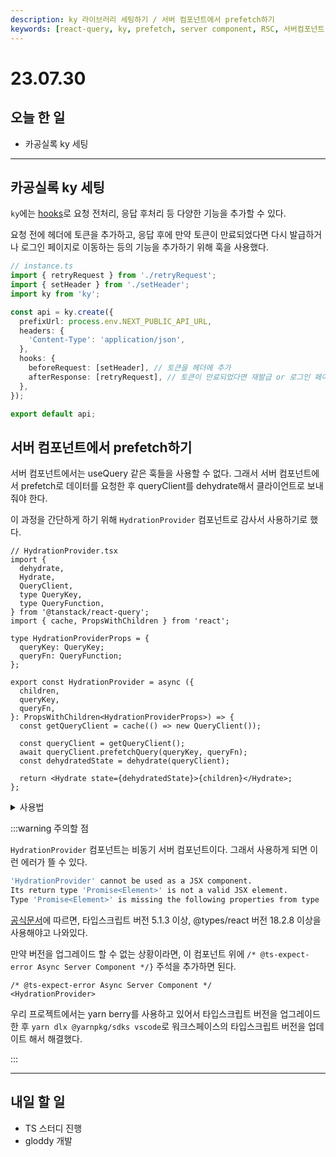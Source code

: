 ```yaml
---
description: ky 라이브러리 세팅하기 / 서버 컴포넌트에서 prefetch하기
keywords: [react-query, ky, prefetch, server component, RSC, 서버컴포넌트, ky hook]
---
```


# 23.07.30

## 오늘 한 일

- 카공실록 ky 세팅

---

## 카공실록 ky 세팅

`ky`에는 [hooks](https://github.com/sindresorhus/ky#hooks)로 요청 전처리, 응답 후처리 등 다양한 기능을 추가할 수 있다.

요청 전에 헤더에 토큰을 추가하고, 응답 후에 만약 토큰이 만료되었다면 다시 발급하거나 로그인 페이지로 이동하는 등의 기능을 추가하기 위해 훅을 사용했다.

```ts {11-14}
// instance.ts
import { retryRequest } from './retryRequest';
import { setHeader } from './setHeader';
import ky from 'ky';

const api = ky.create({
  prefixUrl: process.env.NEXT_PUBLIC_API_URL,
  headers: {
    'Content-Type': 'application/json',
  },
  hooks: {
    beforeRequest: [setHeader], // 토큰을 헤더에 추가
    afterResponse: [retryRequest], // 토큰이 만료되었다면 재발급 or 로그인 페이지로 이동
  },
});

export default api;
```

## 서버 컴포넌트에서 prefetch하기

서버 컴포넌트에서는 useQuery 같은 훅들을 사용할 수 없다. 그래서 서버 컴포넌트에서 prefetch로 데이터를 요청한 후 queryClient를 dehydrate해서 클라이언트로 보내줘야 한다.

이 과정을 간단하게 하기 위해 `HydrationProvider` 컴포넌트로 감사서 사용하기로 했다.

```tsx
// HydrationProvider.tsx
import {
  dehydrate,
  Hydrate,
  QueryClient,
  type QueryKey,
  type QueryFunction,
} from '@tanstack/react-query';
import { cache, PropsWithChildren } from 'react';

type HydrationProviderProps = {
  queryKey: QueryKey;
  queryFn: QueryFunction;
};

export const HydrationProvider = async ({
  children,
  queryKey,
  queryFn,
}: PropsWithChildren<HydrationProviderProps>) => {
  const getQueryClient = cache(() => new QueryClient());

  const queryClient = getQueryClient();
  await queryClient.prefetchQuery(queryKey, queryFn);
  const dehydratedState = dehydrate(queryClient);

  return <Hydrate state={dehydratedState}>{children}</Hydrate>;
};
```

<details>
<summary>사용법</summary>

```tsx
// 서버 컴포넌트
import Child from '../components/Child';
import { Keys, getPlace } from '@/apis/place';
import { HydrationProvider } from '@/providers/HydrationProvider';

export default async function TestPage({ params: { id } }: { params: { id: string } }) {
  const placeId = Number(id);

  return (
    <div>
      <HydrationProvider queryKey={Keys.place(placeId)} queryFn={() => getPlace(placeId)}>
        <Child />
      </HydrationProvider>
    </div>
  );
}
```

```tsx
// 클라이언트 컴포넌트
'use client';
import { useGetPlace } from '@/apis/place';

export default function Child() {
  const { data } = useGetPlace(1);

  return (
    <div>
      <h1>Child</h1>
    </div>
  );
}
```

</details>

:::warning 주의할 점

`HydrationProvider` 컴포넌트는 비동기 서버 컴포넌트이다. 그래서 사용하게 되면 이런 에러가 뜰 수 있다.

```bash
'HydrationProvider' cannot be used as a JSX component.
Its return type 'Promise<Element>' is not a valid JSX element.
Type 'Promise<Element>' is missing the following properties from type 'ReactElement<any, any>': type, props, keyts(2786)
```

[공식문서](https://nextjs.org/docs/app/building-your-application/configuring/typescript#async-server-component-typescript-error)에 따르면, 타입스크립트 버전 5.1.3 이상, @types/react 버전 18.2.8 이상을 사용해야고 나와있다.

만약 버전을 업그레이드 할 수 없는 상황이라면, 이 컴포넌트 위에 `/* @ts-expect-error Async Server Component */}` 주석을 추가하면 된다.

```tsx
/* @ts-expect-error Async Server Component */
<HydrationProvider>
```

우리 프로젝트에서는 yarn berry를 사용하고 있어서 타입스크립트 버전을 업그레이드 한 후 `yarn dlx @yarnpkg/sdks vscode`로 워크스페이스의 타입스크립트 버전을 업데이트 해서 해결했다.

:::

---

## 내일 할 일

- TS 스터디 진행
- gloddy 개발
